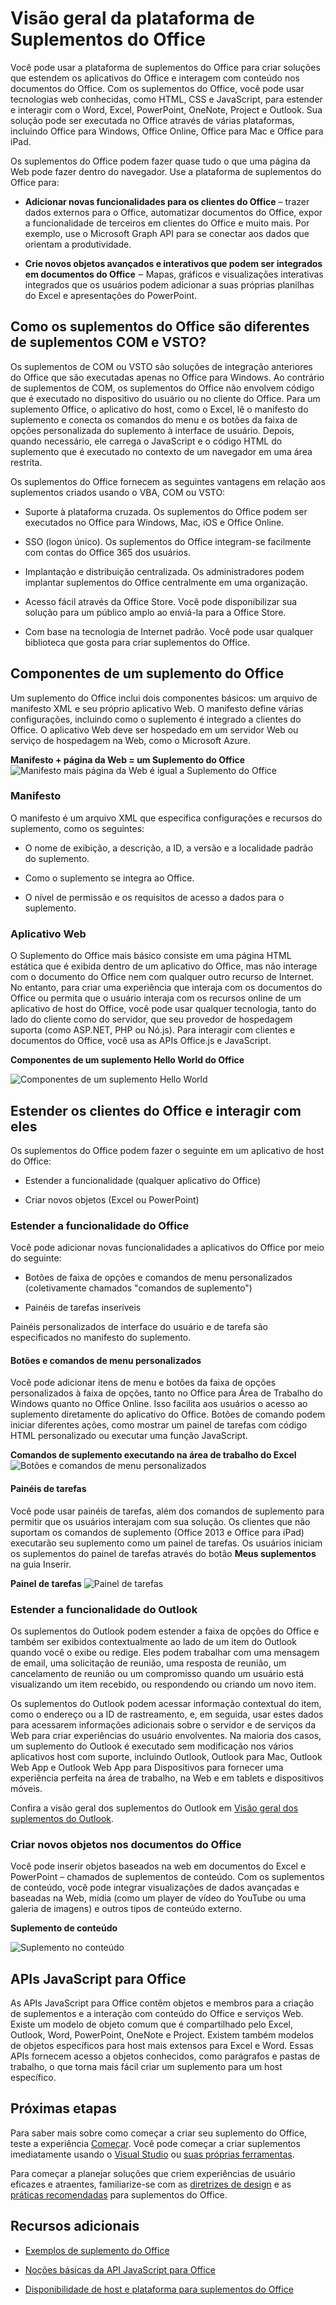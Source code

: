 
# <a name="office-add-ins-platform-overview"></a>Visão geral da plataforma de Suplementos do Office

Você pode usar a plataforma de suplementos do Office para criar soluções que estendem os aplicativos do Office e interagem com conteúdo nos documentos do Office. Com os suplementos do Office, você pode usar tecnologias web conhecidas, como HTML, CSS e JavaScript, para estender e interagir com o Word, Excel, PowerPoint, OneNote, Project e Outlook. Sua solução pode ser executada no Office através de várias plataformas, incluindo Office para Windows, Office Online, Office para Mac e Office para iPad.

Os suplementos do Office podem fazer quase tudo o que uma página da Web pode fazer dentro do navegador. Use a plataforma de suplementos do Office para:


-  **Adicionar novas funcionalidades para os clientes do Office** – trazer dados externos para o Office, automatizar documentos do Office, expor a funcionalidade de terceiros em clientes do Office e muito mais.  Por exemplo, use o Microsoft Graph API para se conectar aos dados que orientam a produtividade. 
    
-  **Crie novos objetos avançados e interativos que podem ser integrados em documentos do Office** ‒ Mapas, gráficos e visualizações interativas integrados que os usuários podem adicionar a suas próprias planilhas do Excel e apresentações do PowerPoint. 
    
## <a name="how-are-office-add-ins-different-than-com-and-vsto-add-ins"></a>Como os suplementos do Office são diferentes de suplementos COM e VSTO? 

Os suplementos de COM ou VSTO são soluções de integração anteriores do Office que são executadas apenas no Office para Windows. Ao contrário de suplementos de COM, os suplementos do Office não envolvem código que é executado no dispositivo do usuário ou no cliente do Office. Para um suplemento Office, o aplicativo do host, como o Excel, lê o manifesto do suplemento e conecta os comandos do menu e os botões da faixa de opções personalizada do suplemento à interface de usuário. Depois, quando necessário, ele carrega o JavaScript e o código HTML do suplemento que é executado no contexto de um navegador em uma área restrita. 

Os suplementos do Office fornecem as seguintes vantagens em relação aos suplementos criados usando o VBA, COM ou VSTO: 

- Suporte à plataforma cruzada. Os suplementos do Office podem ser executados no Office para Windows, Mac, iOS e Office Online. 

- SSO (logon único). Os suplementos do Office integram-se facilmente com contas do Office 365 dos usuários. 


- Implantação e distribuição centralizada. Os administradores podem implantar suplementos do Office centralmente em uma organização. 

- Acesso fácil através da Office Store. Você pode disponibilizar sua solução para um público amplo ao enviá-la para a Office Store. 

- Com base na tecnologia de Internet padrão. Você pode usar qualquer biblioteca que gosta para criar suplementos do Office. 

## <a name="components-of-an-office-add-in"></a>Componentes de um suplemento do Office 

Um suplemento do Office inclui dois componentes básicos: um arquivo de manifesto XML e seu próprio aplicativo Web. O manifesto define várias configurações, incluindo como o suplemento é integrado a clientes do Office. O aplicativo Web deve ser hospedado em um servidor Web ou serviço de hospedagem na Web, como o Microsoft Azure.

**Manifesto + página da Web = um Suplemento do Office**
![Manifesto mais página da Web é igual a Suplemento do Office](../images/DK2_AgaveOverview01.png)

### <a name="manifest"></a>Manifesto 

O manifesto é um arquivo XML que especifica configurações e recursos do suplemento, como os seguintes: 

- O nome de exibição, a descrição, a ID, a versão e a localidade padrão do suplemento. 

- Como o suplemento se integra ao Office.  

- O nível de permissão e os requisitos de acesso a dados para o suplemento. 

### <a name="web-app"></a>Aplicativo Web 

O Suplemento do Office mais básico consiste em uma página HTML estática que é exibida dentro de um aplicativo do Office, mas não interage com o documento do Office nem com qualquer outro recurso de Internet. No entanto, para criar uma experiência que interaja com os documentos do Office ou permita que o usuário interaja com os recursos online de um aplicativo de host do Office, você pode usar qualquer tecnologia, tanto do lado do cliente como do servidor, que seu provedor de hospedagem suporta (como ASP.NET, PHP ou Nó.js). Para interagir com clientes e documentos do Office, você usa as APIs Office.js e JavaScript. 

**Componentes de um suplemento Hello World do Office**

![Componentes de um suplemento Hello World](../images/DK2_AgaveOverview07.png)

## <a name="extending-and-interacting-with-office-clients"></a>Estender os clientes do Office e interagir com eles 

Os suplementos do Office podem fazer o seguinte em um aplicativo de host do Office: 

-  Estender a funcionalidade (qualquer aplicativo do Office) 

-  Criar novos objetos (Excel ou PowerPoint) 
 
### <a name="extend-office-functionality"></a>Estender a funcionalidade do Office 

Você pode adicionar novas funcionalidades a aplicativos do Office por meio do seguinte:  

-  Botões de faixa de opções e comandos de menu personalizados (coletivamente chamados "comandos de suplemento") 

-  Painéis de tarefas inseríveis 

Painéis personalizados de interface do usuário e de tarefa são especificados no manifesto do suplemento.  

#### <a name="custom-buttons-and-menu-commands"></a>Botões e comandos de menu personalizados  

Você pode adicionar itens de menu e botões da faixa de opções personalizados à faixa de opções, tanto no Office para Área de Trabalho do Windows quanto no Office Online. Isso facilita aos usuários o acesso ao suplemento diretamente do aplicativo do Office. Botões de comando podem iniciar diferentes ações, como mostrar um painel de tarefas com código HTML personalizado ou executar uma função JavaScript.  

**Comandos de suplemento executando na área de trabalho do Excel**
![Botões e comandos de menu personalizados](../images/add-in-commands-overview..png)

#### <a name="task-panes"></a>Painéis de tarefas  

Você pode usar painéis de tarefas, além dos comandos de suplemento para permitir que os usuários interajam com sua solução. Os clientes que não suportam os comandos de suplemento (Office 2013 e Office para iPad) executarão seu suplemento como um painel de tarefas. Os usuários iniciam os suplementos do painel de tarefas através do botão **Meus suplementos** na guia Inserir. 

**Painel de tarefas**
![Painel de tarefas](../images/task-pane-overview.jpg)

### <a name="extend-outlook-functionality"></a>Estender a funcionalidade do Outlook 

Os suplementos do Outlook podem estender a faixa de opções do Office e também ser exibidos contextualmente ao lado de um item do Outlook quando você o exibe ou redige. Eles podem trabalhar com uma mensagem de email, uma solicitação de reunião, uma resposta de reunião, um cancelamento de reunião ou um compromisso quando um usuário está visualizando um item recebido, ou respondendo ou criando um novo item. 

Os suplementos do Outlook podem acessar informação contextual do item, como o endereço ou a ID de rastreamento, e, em seguida, usar estes dados para acessarem informações adicionais sobre o servidor e de serviços da Web para criar experiências do usuário envolventes. Na maioria dos casos, um suplemento do Outlook é executado sem modificação nos vários aplicativos host com suporte, incluindo Outlook, Outlook para Mac, Outlook Web App e Outlook Web App para Dispositivos para fornecer uma experiência perfeita na área de trabalho, na Web e em tablets e dispositivos móveis. 

Confira a visão geral dos suplementos do Outlook em [Visão geral dos suplementos do Outlook](https://docs.microsoft.com/pt-br/outlook/add-ins/). 

### <a name="create-new-objects-in-office-documents"></a>Criar novos objetos nos documentos do Office 

Você pode inserir objetos baseados na web em documentos do Excel e PowerPoint – chamados de suplementos de conteúdo. Com os suplementos de conteúdo, você pode integrar visualizações de dados avançadas e baseadas na Web, mídia (como um player de vídeo do YouTube ou uma galeria de imagens) e outros tipos de conteúdo externo.

**Suplemento de conteúdo**

![Suplemento no conteúdo](../images/DK2_AgaveOverview05.png)

## <a name="office-javascript-apis"></a>APIs JavaScript para Office 

As APIs JavaScript para Office contêm objetos e membros para a criação de suplementos e a interação com conteúdo do Office e serviços Web. Existe um modelo de objeto comum que é compartilhado pelo Excel, Outlook, Word, PowerPoint, OneNote e Project. Existem também modelos de objetos específicos para host mais extensos para Excel e Word.  Essas APIs fornecem acesso a objetos conhecidos, como parágrafos e pastas de trabalho, o que torna mais fácil criar um suplemento para um host específico.  

## <a name="next-steps"></a>Próximas etapas 

Para saber mais sobre como começar a criar seu suplemento do Office, teste a experiência [Começar](https://dev.office.com/getting-started/addins). Você pode começar a criar suplementos imediatamente usando o [Visual Studio](../get-started/create-and-debug-office-add-ins-in-visual-studio.md) ou [suas próprias ferramentas](../get-started/create-an-office-add-in-using-any-editor). 

Para começar a planejar soluções que criem experiências de usuário eficazes e atraentes, familiarize-se com as [diretrizes de design](../design/add-in-design) e as [práticas recomendadas](../add-ins/overview/add-in-development-best-practices) para suplementos do Office.    
   
## <a name="additional-resources"></a>Recursos adicionais

- [Exemplos de suplemento do Office](https://dev.office.com/code-samples)
    
- [Noções básicas da API JavaScript para Office](../develop/understanding-the-javascript-api-for-office.md)

- [Disponibilidade de host e plataforma para suplementos do Office](https://dev.office.com/add-in-availability)


    

